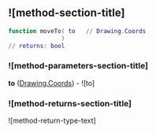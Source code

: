 ## ![method-section-title]


```lua
function moveTo( to   // Drawing.Coords
               )
// returns: bool
```


### ![method-parameters-section-title]

**to** ([Drawing.Coords](../../Drawing/Coords.md)) - ![to]

### ![method-returns-section-title]

![method-return-type-text]


